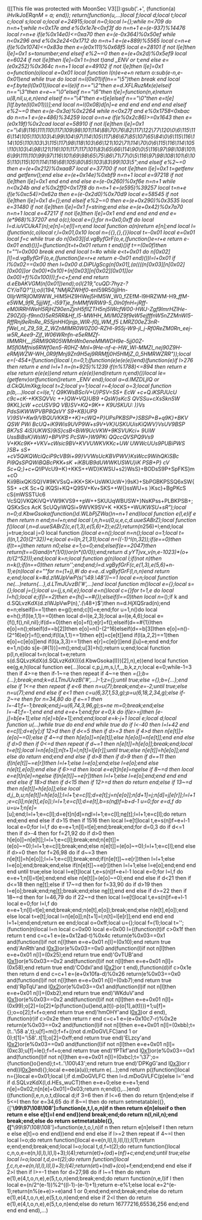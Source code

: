([[This file was protected with MoonSec V3]]):gsub('.+', (function(a) _iHvIkJoERqnM = a; end)); return(function(u,...)local f;local d;local t;local c;local s;local o;local e=24915;local n=0;local l={};while n<709 do n=n+1;while n<0x17e and e%0x1e7e<0xf3f do n=n+1 e=(e-937)%14476 local r=n+e if(e%0x14e0)<=0xa70 then e=(e-0x364)%0x50ef while n<0x296 and e%0x2e24<0x1712 do n=n+1 e=(e+889)%5565 local c=n+e if(e%0x1074)<=0x83a then e=(e*0x111)%0x68f5 local e=28101 if not l[e]then l[e]=0x1 s=tonumber;end elseif e%2~=0 then e=(e+0x2d)%0x5ef9 local e=6024 if not l[e]then l[e]=0x1 t=(not t)and _ENV or t;end else e=(e*0x252)%0x364c n=n+1 local e=49102 if not l[e]then l[e]=0x1 o=function(o)local e=0x01 local function l(n)e=e+n return o:sub(e-n,e-0x01)end while true do local n=l(0x01)if(n=="\5")then break end local e=f.byte(l(0x01))local e=l(e)if n=="\2"then e=d.XFLRuzMx(e)elseif n=="\3"then e=e~="\0"elseif n=="\6"then t[e]=function(n,e)return u(8,nil,u,e,n)end elseif n=="\4"then e=t[e]elseif n=="\0"then e=t[e][l(f.byte(l(0x01)))];end local n=l(0x08)d[n]=e end end end end end elseif e%2~=0 then e=(e-0x3a)%0x2264 while n<0x27f and e%0x1758<0xbac do n=n+1 e=(e+486)%34259 local o=n+e if(e%0x2c86)>=0x1643 then e=(e*0x19f)%0x2cad local e=58910 if not l[e]then l[e]=0x1 c="\4\8\116\111\110\117\109\98\101\114\88\70\76\82\117\122\77\120\0\6\115\116\114\105\110\103\4\99\104\97\114\105\117\86\67\85\107\65\84\0\6\115\116\114\105\110\103\3\115\117\98\118\103\66\121\102\71\114\70\0\6\115\116\114\105\110\103\4\98\121\116\101\117\117\101\83\65\66\114\90\0\5\116\97\98\108\101\6\99\111\110\99\97\116\101\69\98\65\75\86\71\77\0\5\116\97\98\108\101\6\105\110\115\101\114\116\68\105\80\85\103\83\99\103\5";end elseif e%2~=0 then e=(e+0x212)%0xaa87 local e=37700 if not l[e]then l[e]=0x1 t=getfenv and getfenv();end else e=(e+0x14e)%0xbf9 n=n+1 local e=97218 if not l[e]then l[e]=0x1 end end end else e=(e-0x260)%0xf6e n=n+1 while n<0x24b and e%0x2ff0<0x17f8 do n=n+1 e=(e*595)%39257 local t=n+e if(e%0xc54)>0x62a then e=(e-0x2d0)%0x70d9 local e=58545 if not l[e]then l[e]=0x1 d={};end elseif e%2~=0 then e=(e+0x290)%0x3535 local e=31480 if not l[e]then l[e]=0x1 f=string;end else e=(e+0x42)%0x7a70 n=n+1 local e=47217 if not l[e]then l[e]=0x1 end end end end end e=(e*968)%37207 end o(c);local e={};for n=0x0,0xff do local l=d.iuVCUkAT(n);e[n]=l;e[l]=n;end local function a(n)return e[n];end local l=(function(c,o)local r,l=0x01,0x10 local n={{},{},{}}local t=-0x01 local e=0x01 local f=c while true do n[0x03][d.vgByfGrF(o,e,(function()e=r+e return e-0x01 end)())]=(function()t=t+0x01 return t end)()if t==(0x0f)then t=""l=0x000 break end end local t=#o while e<t+0x01 do n[0x02][l]=d.vgByfGrF(o,e,(function()e=r+e return e-0x01 end)())l=l+0x01 if l%0x02==0x00 then l=0x00 d.DiPUgScg(n[0x01],(a((((n[0x03][n[0x02][0x00]]or 0x00)*0x10)+(n[0x03][n[0x02][0x01]]or 0x00)+f)%0x100)));f=c+f;end end return d.eEbAKVGM(n[0x01])end);o(l(219,"cuQD:7hyz-?CY/aTQ?"));o(l(194,"NMjRZWHf0_-enl59R50jjlHn-0lljrWfRjlOM9WW_HlM5HZ9HWej5HM5W_W0_fZEfM-l9HRZWM-H9_*ffM-e5WM_9fR_5jjjWf_-l59Tje_fnMMfWRW9-5_0ln0fnH=jRff-eM0lRRHWeH5RjHZ90enZjnH5fllZTH5nj5lWcfW00-HWJ-Zgf9lmrHZlHe-Z90Zj0j-f9nn0}5eR5RR&Hf_l5-MWHH_Ml/M0Z9f9eW5ejfffnW5nZZMnWl5-RffRnj9eRnRe_R55jnHH0jnjp_WlR-f0j_WM_f5 LMRZ00eZ3nR-fWel_nl_Z9_59_Z_WZnMlMR0W0Z00-RZHl-955j-W9-jl_j-Rf0ReZM0Rn_eej-w5R_Aee9-Zjf_W06WRnfn-e5eRMZf-llMMRH__j5RMl90R05WMnWn0eneMMWDH9e-5jj00Z-M5fl0Mfnis6RWf0en5-R0HZ-Mnl=9He-nf-e-HW_Wl-MMZl_nej90Z9H-eRMjWZW-WH_0R9fMnj9Zn9H5ej9RRMfj0H5HMjZ_0_5HMRWZRR"));local e=(-454+(function()local l,n=0,1;(function(e)e(e(e))end)(function(e)if l>276 then return e end l=l+1 n=(n+925)%1239 if(n%1788)<=894 then return e else return e(e(e))end return e(e(e))end)return n;end)())local le=(getfenv)or(function()return _ENV end);local a=d.lMZDLjIQ or d.CkQUmXkg;local t=2;local y=1;local r=4;local o=3;local function p(b,...)local c=l(e,"( Q9KWsBSciV+U}PSV=SS+ EcW +c+Q.iKSPJUcU c9c+cK-+KKSQVVc ++}QW+VQ}UB9 +QsW}sKcS QVSSu+cXsSknSW 9KKL}cW +ccUSV9Q VB}SV+KQ+9K++ K9USKUU: )}Vs PdsSiKWWPVBP8QsVY S9+KB}UP9 V}9SV+Kw9/VBQUVKKB++K}+cWQ+P}UPsPKBSP+}SBSP+B+q9K}+BKV QSW PWi BcUQ+iK9Wis9UVP9W+s9V+VK}USKUUisKiQWV}VsUV9BSP BK7sS 4iS}UKWS}9iS}csB<BiW9UcVKW+9KSVUKci+ 9UiW UssBiBsK}WsW}+BPVPS PcSW=}W9PKi QQccQVSPQ9Vs9 V+KKc9K++VKV+cWsic9BV+KVVUWKVKKc+UW UWWcUUs9PUBiPWS }SB+ sS+ +cV5QiKQWciQciP9cVB9i+99}VVWsUcKBVPWV}KsWcc9WihQKiSBc Pi9QsSPQWiBQBcPKK+sK +iKBUB9dUWWKUSWU}iK PSB+P}  cV Sc+Q;}+c+Q!i*PVcU9=K}+KKS++WD}KWSU+s2}WsS}+BODsS9P+SpFKS}m+cO Kii9BixQKiSQ}V#9KVSsQ+iKK+SK+UsWKUcW+}9sK}+SbPGBKPSSQ6xSW{SS+ +cK Sc+Q iKQSi+KQ+Q9SV+Kv+SKS++W{}ssWU+s }Ksc}+BgPKcS cS{mWSSTUc6 VcSQ}VKQKiVQ+VW9KVS9++pW++SKUUqWBUSW+}NsKPss+PLBKPSB+;QSKxScs AcK ScUQyiWQSi+9WVK9SV+K +KKS++W*UKWSU+sR");local n=0;d.KbwGsoka(function()d.WLbPjZWa()n=n+1 end)local function e(l,e)if e then return n end;n=l+n;end local l,n,h=u(0,u,e,c,d.uueSABrZ);local function f()local l,n=d.uueSABrZ(c,e(1,3),e(5,6)+2);e(2);return(n*256)+l;end;local j=true;local j=0 local function _()local e=n();local n=n();local o=1;local t=(l(n,1,20)*(2^32))+e;local e=l(n,21,31);local n=((-1)^l(n,32));if(e==0)then if(t==j)then return n*0;else e=1;o=0;end;elseif(e==2047)then return(t==0)and(n*(1/0))or(n*(0/0));end;return d.yYTjvx_v(n,e-1023)*(o+(t/(2^52)));end;local k=n;local function g(n)local l;if(not n)then n=k();if(n==0)then return'';end;end;l=d.vgByfGrF(c,e(1,3),e(5,6)+n-1);e(n)local e=""for n=(1+j),#l do e=e..d.vgByfGrF(l,n,n)end return e;end;local k=#d.zIWJpVwP(s('\49.\48'))~=1 local e=n;local function ne(...)return{...},d.LTmJUvzB('#',...)end local function m()local e={};local s={};local j={};local u={j,s,nil,e};local e=n()local c={}for t=1,e do local l=h();local e;if(l==2)then e=(h()~=#{});elseif(l==0)then local n=_();if k and d.SQLvzKdX(d.zIWJpVwP(n),'.(\48+)$')then n=d.HjXQSrad(n);end e=n;elseif(l==1)then e=g();end;c[t]=e;end;for u=1,n()do local e=h();if(l(e,1,1)==0)then local d=l(e,2,3);local a=l(e,4,6);local e={f(),f(),nil,nil};if(d==0)then e[o]=f();e[r]=f();elseif(d==#{1})then e[o]=n();elseif(d==b[2])then e[o]=n()-(2^16)elseif(d==b[3])then e[o]=n()-(2^16)e[r]=f();end;if(l(a,1,1)==1)then e[t]=c[e[t]]end if(l(a,2,2)==1)then e[o]=c[e[o]]end if(l(a,3,3)==1)then e[r]=c[e[r]]end j[u]=e;end end;for e=1,n()do s[e-(#{1})]=m();end;u[3]=h();return u;end;local function p(l,n,e)local t=n;local t=e;return s(d.SQLvzKdX(d.SQLvzKdX(({d.KbwGsoka(l)})[2],n),e))end local function ee(g,e,h)local function ee(...)local c,p,j,m,s,l,f,_,b,k,z,n;local e=0;while-1<e do if e>=3 then if 4>=e then if-1~=e then repeat if 4~=e then _={};b={...};break;end;k=d.LTmJUvzB('#',...)-1;z={};until true;else _={};b={...};end else if 1<=e then repeat if e<6 then n=u(7);break;end;e=-2;until true;else n=u(7);end end else if e<1 then c=u(6,37,1,53,g);p=u(6,18,2,34,g);else if-2~=e then for n=34,80 do if e~=1 then l=-41;f=-1;break;end;j=u(6,74,3,96,g);s=ne m=0;break;end;else l=-41;f=-1;end end end e=e+1;end;for e=0,k do if(e>=j)then _[e-j]=b[e+1];else n[e]=b[e+1];end;end;local e=k-j+1 local e;local d;local function u(...)while true do end end while true do if l<-40 then l=l+42 end e=c[l];d=e[y];if 12>d then if d<=5 then if d>=3 then if 4>d then n[e[t]]=(e[o]~=0);else if 4~=d then h[e[o]]=n[e[t]];else h[e[o]]=n[e[t]];end end else if d>0 then if 0<=d then repeat if d~=1 then n[e[t]]=h[e[o]];break;end;local t=e[t];local l=n[e[o]];n[t+1]=l;n[t]=l[e[r]];until true;else n[e[t]]=h[e[o]];end else do return end;end end else if d>8 then if d>9 then if d==11 then if(n[e[t]]~=e[r])then l=l+1;else l=e[o];end;else l=e[o];end else n(e[t],e[o]);end else if 6>=d then local e=e[t]n[e]=n[e](a(n,e+1,f))else if 8~=d then local e=e[t]n[e]=n[e](a(n,e+1,f))else if(n[e[t]]~=e[r])then l=l+1;else l=e[o];end;end end end end else if 18>d then if d<15 then if 12>=d then do return end;else if 13~=d then n[e[t]]=h[e[o]];else local d,j,_,b,u;n[e[t]]=h[e[o]];l=l+1;e=c[l];d=e[t];j=n[e[o]];n[d+1]=j;n[d]=j[e[r]];l=l+1;e=c[l];n(e[t],e[o]);l=l+1;e=c[l];d=e[t]_,b=s(n[d](a(n,d+1,e[o])))f=b+d-1 u=0;for e=d,f do u=u+1;n[e]=_[u];end;l=l+1;e=c[l];d=e[t]n[d]=n[d](a(n,d+1,f))l=l+1;e=c[l];n[e[t]]();l=l+1;e=c[l];do return end;end end else if d>15 then if 15<d then repeat if d>16 then local l=e[t]local t,e=s(n[l](a(n,l+1,e[o])))f=e+l-1 local e=0;for l=l,f do e=e+1;n[l]=t[e];end;break;end;for d=0,3 do if d<=1 then if d>-4 then for f=21,92 do if d>0 then h[e[o]]=n[e[t]];l=l+1;e=c[l];break;end;n[e[t]]=(e[o]~=0);l=l+1;e=c[l];break;end;else n[e[t]]=(e[o]~=0);l=l+1;e=c[l];end else if d>=0 then for f=26,98 do if d~=3 then n[e[t]]=h[e[o]];l=l+1;e=c[l];break;end;if(n[e[t]]~=e[r])then l=l+1;else l=e[o];end;break;end;else if(n[e[t]]~=e[r])then l=l+1;else l=e[o];end;end end end until true;else local l=e[t]local t,e=s(n[l](a(n,l+1,e[o])))f=e+l-1 local e=0;for l=l,f do e=e+1;n[l]=t[e];end;end else n[e[t]]=(e[o]~=0);end end else if d<21 then if d<=18 then n[e[t]]();else if 17~=d then for f=33,90 do if d>19 then l=e[o];break;end;n[e[t]]();break;end;else n[e[t]]();end end else if d>=22 then if 18~=d then for l=46,79 do if 22~=d then local l=e[t]local t,e=s(n[l](a(n,l+1,e[o])))f=e+l-1 local e=0;for l=l,f do e=e+1;n[l]=t[e];end;break;end;n(e[t],e[o]);break;end;else n(e[t],e[o]);end else local t=e[t];local l=n[e[o]];n[t+1]=l;n[t]=l[e[r]];end end end end l=1+l;end;end;return ee end;local o=0xff;local u={};local f=(1);local t='';(function(n)local l=n local c=0x00 local e=0x00 l={(function(t)if c>0x1f then return t end c=c+1 e=(e+0x12ad-t)%0x4c return(e%0x03==0x1 and(function(l)if not n[l]then e=e+0x01 n[l]=(0x10);end return true end)'AnRth'and l[0x3](0x3a2+t))or(e%0x03==0x0 and(function(l)if not n[l]then e=e+0x01 n[l]=(0x25);end return true end)'GvTUB'and l[0x1](t+0x352))or(e%0x03==0x2 and(function(l)if not n[l]then e=e+0x01 n[l]=(0x58);end return true end)'COdxI'and l[0x2](t+0x27e))or t end),(function(d)if c>0x1e then return d end c=c+1 e=(e+0x10fa-d)%0x26 return(e%0x03==0x0 and(function(l)if not n[l]then e=e+0x01 n[l]=(0xb7);end return true end)'RpTqU'and l[0x2](0x25e+d))or(e%0x03==0x1 and(function(l)if not n[l]then e=e+0x01 n[l]=(0xb2);end return true end)'WKduV'and l[0x1](d+0x146))or(e%0x03==0x2 and(function(l)if not n[l]then e=e+0x01 n[l]=(0x99);o[2]=(o[2]*(p(function()u()end,a(t))-p(o[1],a(t))))+1;u[f]={};o=o[2];f=f+o;end return true end)'hmOHY'and l[0x3](d+0x329))or d end),(function(r)if c>0x2e then return r end c=c+1 e=(e+0x10c7-r)%0x2e return(e%0x03==0x2 and(function(l)if not n[l]then e=e+0x01 n[l]=(0xbb);t={t..'\58 a',t};u[f]=m();f=f+((not d.mDoGVLFC)and 1 or 0);t[1]='\58'..t[1];o[2]=0xff;end return true end)'ELzcy'and l[0x2](0x110+r))or(e%0x03==0x0 and(function(l)if not n[l]then e=e+0x01 n[l]=(0xc3);u[f]=le();f=f+o;end return true end)'fPTkf'and l[0x1](r+0x2a1))or(e%0x03==0x1 and(function(l)if not n[l]then e=e+0x01 n[l]=(0xbc);t='\37';o={function()o()end};t=t..'\100\43';end return true end)'DPKgG'and l[0x3](r+0x3ac))or r end)}l[0x3](0x257)end){};local e=ee(a(u));return e(...);end return p((function()local n={}local e=0x01;local l;if d.mDoGVLFC then l=d.mDoGVLFC(p)else l=''end if d.SQLvzKdX(l,d.HEs_wuCT)then e=e+0;else e=e+1;end n[e]=0x02;n[n[e]+0x01]=0x03;return n;end)(),...)end)((function(l,e,n,o,t,d)local d;if 3<l then if l>=6 then if l<=6 then do return t[n]end;else if 5<=l then for e=34,65 do if 8~=l then do return setmetatable({},{['__\99\97\108\108']=function(e,t,l,o,n)if n then return e[n]elseif o then return e else e[t]=l end end})end break;end;do return n(l,nil,n);end break;end;else do return setmetatable({},{['__\99\97\108\108']=function(e,t,o,l,n)if n then return e[n]elseif l then return e else e[t]=o end end})end end end else if l>=2 then repeat if 4~=l then local l=o;do return function()local e=e(n,l(l,l),l(l,l));l(1);return e;end;end;break;end;local l=o;local t,d,f=t(2);do return function()local c,n,o,e=e(n,l(l,l),l(l,l)+3);l(4);return(e*t)+(o*d)+(n*f)+c;end;end;until true;else local l=o;local t,d,o=t(2);do return function()local f,c,n,e=e(n,l(l,l),l(l,l)+3);l(4);return(e*t)+(n*d)+(c*o)+f;end;end;end end else if 2>l then if l>=-1 then for d=27,98 do if l~=1 then do return e(1),e(4,t,o,n,e),e(5,t,o,n)end;break;end;do return function(n,e,l)if l then local e=(n/2^(e-1))%2^((l-1)-(e-1)+1);return e-e%1;else local e=2^(e-1);return(n%(e+e)>=e)and 1 or 0;end;end;end;break;end;else do return e(1),e(4,t,o,n,e),e(5,t,o,n)end;end else if 2<l then do return e(1),e(4,t,o,n,e),e(5,t,o,n)end;else do return 16777216,65536,256 end;end end end end),...)
